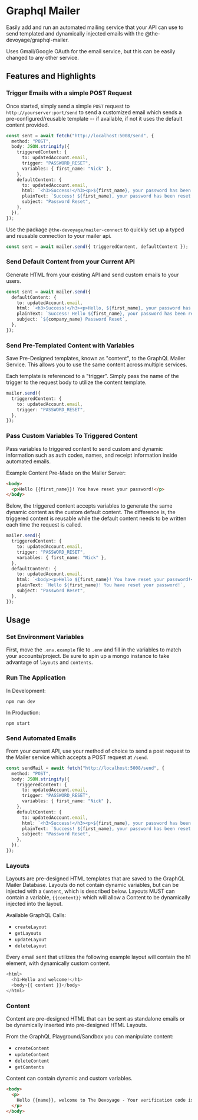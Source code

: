 # Graphql Mailer

Easily add and run an automated mailing service that your API can use to send templated and dynamically injected emails with the @the-devoyage/graphql-mailer.

Uses Gmail/Google OAuth for the email service, but this can be easily changed to any other service.

## Features and Highlights

### Trigger Emails with a simple POST Request

Once started, simply send a simple `POST` request to `http://yourserver:port/send` to send a customized email which sends a pre-configured/reusable template -- if available, if not it uses the default content provided.

```ts
const sent = await fetch("http://localhost:5008/send", {
  method: "POST",
  body: JSON.stringify({
    triggeredContent: {
      to: updatedAccount.email,
      trigger: "PASSWORD_RESET",
      variables: { first_name: "Nick" },
    },
    defaultContent: {
      to: updatedAccount.email,
      html: `<h3>Success!</h3><p>${first_name}, your password has been reset.`,
      plainText: `Success! ${first_name}, your password has been reset!`,
      subject: "Password Reset",
    },
  }),
});
```

Use the package `@the-devoyage/mailer-connect` to quickly set up a typed and reusable connection to your mailer api.

```ts
const sent = await mailer.send({ triggeredContent, defaultContent });
```

### Send Default Content from your Current API

Generate HTML from your existing API and send custom emails to your users.

```ts
const sent = await mailer.send({
  defaultContent: {
    to: updatedAccount.email,
    html: `<h3>Success!</h3><p>Hello, ${first_name}, your password has been reset.</p>`,
    plainText: `Success! Hello ${first_name}, your password has been reset.`,
    subject: `${company_name} Password Reset`,
  },
});
```

### Send Pre-Templated Content with Variables

Save Pre-Designed templates, known as "content", to the GraphQL Mailer Service. This allows you to use the same content across multiple services.

Each template is referenced to a "trigger". Simply pass the name of the trigger to the request body to utilize the content template.

```ts
mailer.send({
  triggeredContent: {
    to: updatedAccount.email,
    trigger: "PASSWORD_RESET",
  },
});
```

### Pass Custom Variables To Triggered Content

Pass variables to triggered content to send custom and dynamic information such as auth codes, names, and receipt information inside automated emails.

Example Content Pre-Made on the Mailer Server:

```html
<body>
  <p>Hello {{first_name}}! You have reset your password!</p>
</body>
```

Below, the triggered content accepts variables to generate the same dynamic content as the custom default content. The difference is, the triggered content is reusable while the default content needs to be written each time the request is called.

```ts
mailer.send({
  triggeredContent: {
    to: updatedAccount.email,
    trigger: "PASSWORD_RESET",
    variables: { first_name: "Nick" },
  },
  defaultContent: {
    to: updatedAccount.email,
    html: `<body><p>Hello ${first_name}! You have reset your password!</p></body>`,
    plainText: `Hello ${first_name}! You have reset your password!`,
    subject: "Password Reset",
  },
});
```

## Usage

### Set Environment Variables

First, move the `.env.example` file to `.env` and fill in the variables to match your accounts/project. Be sure to spin up a mongo instance to take advantage of `layouts` and `contents`.

### Run The Application

In Development:

```
npm run dev
```

In Production:

```
npm start
```

### Send Automated Emails

From your current API, use your method of choice to send a post request to the Mailer service which accepts a POST request at `/send`.

```ts
const sendMail = await fetch("http://localhost:5008/send", {
  method: "POST",
  body: JSON.stringify({
    triggeredContent: {
      to: updatedAccount.email,
      trigger: "PASSWORD_RESET",
      variables: { first_name: "Nick" },
    },
    defaultContent: {
      to: updatedAccount.email,
      html: `<h3>Success!</h3><p>${first_name}, your password has been reset.`,
      plainText: `Success! ${first_name}, your password has been reset!`,
      subject: "Password Reset",
    },
  }),
});
```

### Layouts

Layouts are pre-designed HTML templates that are saved to the GraphQL Mailer Database. Layouts do not contain dynamic variables, but can be injected with a `Content`, which is described below. Layouts MUST can contain a variable, `{{content}}` which will allow a Content to be dynamically injected into the layout.

Available GraphQL Calls:

- `createLayout`
- `getLayouts`
- `updateLayout`
- `deleteLayout`

Every email sent that utilizes the following example layout will contain the h1 element, with dynamically custom content.

```ts
<html>
  <h1>Hello and welcome!</h1>
  <body>{{ content }}</body>
</html>
```

### Content

Content are pre-designed HTML that can be sent as standalone emails or be dynamically inserted into pre-designed HTML Layouts.

From the GraphQL Playground/Sandbox you can manipulate content:

- `createContent`
- `updateContent`
- `deleteContent`
- `getContents`

Content can contain dynamic and custom variables.

```html
<body>
  <p>
    Hello {{name}}, welcome to The Devoyage - Your verification code is {{code}}
  </p>
</body>
```
